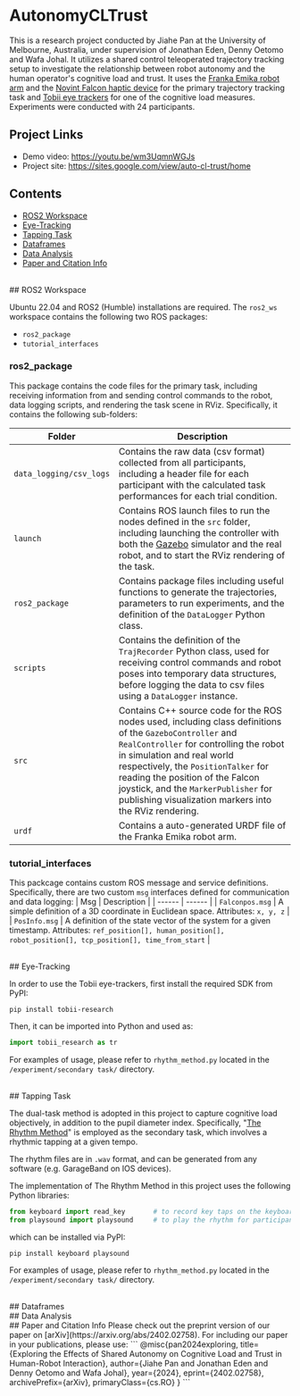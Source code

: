 # AutonomyCLTrust

This is a research project conducted by Jiahe Pan at the University of Melbourne, Australia, under supervision of Jonathan Eden, Denny Oetomo and Wafa Johal. It utilizes a shared control teleoperated trajectory tracking setup to investigate the relationship between robot autonomy and the human operator's cognitive load and trust. It uses the [Franka Emika robot arm](https://franka.de/research) and the [Novint Falcon haptic device](https://www.forcedimension.com/company/about) for the primary trajectory tracking task and [Tobii eye trackers](https://www.tobii.com/solutions/scientific-research) for one of the cognitive load measures. Experiments were conducted with 24 participants. 


## Project Links
- Demo video: https://youtu.be/wm3UqmnWGJs
- Project site: https://sites.google.com/view/auto-cl-trust/home


## Contents

- [ROS2 Workspace](#1)
- [Eye-Tracking](#2)
- [Tapping Task](#3)
- [Dataframes](#4)
- [Data Analysis](#5)
- [Paper and Citation Info](#6)

<br>
<a id='1'></a>
## ROS2 Workspace

Ubuntu 22.04 and ROS2 (Humble) installations are required. The `ros2_ws` workspace contains the following two ROS packages:
- `ros2_package`
- `tutorial_interfaces`

### ros2_package
This package contains the code files for the primary task, including receiving information from and sending control commands to the robot, data logging scripts, and rendering the task scene in RViz. Specifically, it contains the following sub-folders:

| Folder | Description |
| ------ | ------ |
| `data_logging/csv_logs` | Contains the raw data (csv format) collected from all participants, including a header file for each participant with the calculated task performances for each trial condition. |
| `launch` | Contains ROS launch files to run the nodes defined in the `src` folder, including launching the controller with both the [Gazebo](https://docs.ros.org/en/foxy/Tutorials/Advanced/Simulators/Ignition/Ignition.html) simulator and the real robot, and to start the RViz rendering of the task. |
| `ros2_package` | Contains package files including useful functions to generate the trajectories, parameters to run experiments, and the definition of the `DataLogger` Python class. |
| `scripts` | Contains the definition of the `TrajRecorder` Python class, used for receiving control commands and robot poses into temporary data structures, before logging the data to csv files using a `DataLogger` instance. |
| `src` | Contains C++ source code for the ROS nodes used, including class definitions of the `GazeboController` and `RealController` for controlling the robot in simulation and real world respectively, the `PositionTalker` for reading the position of the Falcon joystick, and the `MarkerPublisher` for publishing visualization markers into the RViz rendering.  |
| `urdf` | Contains a auto-generated URDF file of the Franka Emika robot arm.  |

### tutorial_interfaces
This packcage contains custom ROS message and service definitions. Specifically, there are two custom `msg` interfaces defined for communication and data logging:
| Msg | Description |
| ------ | ------ |
| `Falconpos.msg` | A simple definition of a 3D coordinate in Euclidean space. Attributes: `x, y, z` |
| `PosInfo.msg` | A definition of the state vector of the system for a given timestamp. Attributes: `ref_position[], human_position[], robot_position[], tcp_position[], time_from_start` |


<br>
<a id='2'></a>
## Eye-Tracking

In order to use the Tobii eye-trackers, first install the required SDK from PyPI:
```shell script
pip install tobii-research
```
Then, it can be imported into Python and used as:
```python
import tobii_research as tr
```
For examples of usage, please refer to `rhythm_method.py` located in the `/experiment/secondary task/` directory.


<br>
<a id='3'></a>
## Tapping Task

The dual-task method is adopted in this project to capture cognitive load objectively, in addition to the pupil diameter index. Specifically, "[The Rhythm Method](https://onlinelibrary.wiley.com/doi/abs/10.1002/acp.3100)" is employed as the secondary task, which involves a rhythmic tapping at a given tempo.

The rhythm files are in `.wav` format, and can be generated from any software (e.g. GarageBand on IOS devices).

The implementation of The Rhythm Method in this project uses the following Python libraries:
```python
from keyboard import read_key       # to record key taps on the keyboard
from playsound import playsound     # to play the rhythm for participants' reference
```
which can be installed via PyPI:
```shell script
pip install keyboard playsound
```
For examples of usage, please refer to `rhythm_method.py` located in the `/experiment/secondary task/` directory.


<br>
<a id='4'></a>
## Dataframes


<br>
<a id='5'></a>
## Data Analysis


<br>
<a id='6'></a>
## Paper and Citation Info
Please check out the preprint version of our paper on [arXiv](https://arxiv.org/abs/2402.02758).
For including our paper in your publications, please use:
```
@misc{pan2024exploring,
      title={Exploring the Effects of Shared Autonomy on Cognitive Load and Trust in Human-Robot Interaction}, 
      author={Jiahe Pan and Jonathan Eden and Denny Oetomo and Wafa Johal},
      year={2024},
      eprint={2402.02758},
      archivePrefix={arXiv},
      primaryClass={cs.RO}
}
```